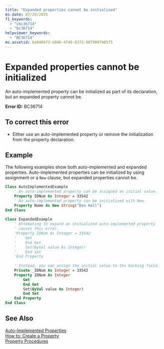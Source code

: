 ```yaml
---
title: "Expanded properties cannot be initialized"
ms.date: 07/20/2015
f1_keywords: 
  - "vbc36714"
  - "bc36714"
helpviewer_keywords: 
  - "BC36714"
ms.assetid: ba9408f3-e606-4749-8372-987999f405f5
---
```

# Expanded properties cannot be initialized
An auto-implemented property can be initialized as part of its declaration, but an expanded property cannot be.  
  
 **Error ID:** BC36714  
  
## To correct this error  
  
- Either use an auto-implemented property or remove the initialization from the property declaration.  
  
## Example  
 The following examples show both auto-implemented and expanded properties. Auto-implemented properties can be initialized by using assignment or a `New` clause, but expanded properties cannot be.  
  
```vb  
Class AutoImplementedExample  
    ' An auto-implemented property can be assigned an initial value.  
    Property IDNum As Integer = 33542  
    ' An auto-implemented property can be initialized with New.  
    Property Name As New String("Don Hall")  
End Class  
  
Class ExpandedExample  
    ' Attempting to expand an initialized auto-implemented property  
    ' causes this error.  
    'Property IDNum As Integer = 33542  
    '    Get  
    '    End Get  
    '    Set(ByVal value As Integer)  
    '    End Set  
    'End Property  
  
    ' Instead, you can assign the initial value to the backing field.  
    Private _IDNum As Integer = 33542  
    Property IDNum As Integer  
        Get  
        End Get  
        Set(ByVal value As Integer)  
        End Set  
    End Property  
End Class  
```  
  
## See Also  
 [Auto-Implemented Properties](../../visual-basic/programming-guide/language-features/procedures/auto-implemented-properties.md)  
 [How to: Create a Property](../../visual-basic/programming-guide/language-features/procedures/how-to-create-a-property.md)  
 [Property Procedures](../../visual-basic/programming-guide/language-features/procedures/property-procedures.md)
